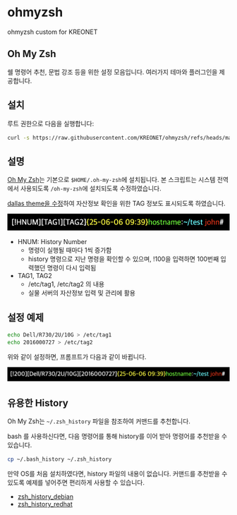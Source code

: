 # ohmyzsh
ohmyzsh custom for KREONET

## Oh My Zsh

쉘 명령어 추천, 문법 강조 등을 위한 설정 모음입니다. 여러가지 테마와 플러그인을 제공합니다.

## 설치

루트 권한으로 다음을 실행합니다:

```sh
curl -s https://raw.githubusercontent.com/KREONET/ohmyzsh/refs/heads/main/install.sh | sh -s -
```

## 설명

[Oh My Zsh](https://github.com/ohmyzsh/ohmyzsh)는 기본으로 `$HOME/.oh-my-zsh`에 설치됩니다. 본 스크립트는 시스템 전역에서 사용되도록 `/oh-my-zsh`에 설치되도록 수정하였습니다.

[dallas theme을 수정](custom/themes/dallas.zsh-theme)하여 자산정보 확인을 위한 TAG 정보도 표시되도록 하였습니다.

![](dallas-theme-modified-01.png)

* HNUM: History Number
    - 명령이 실행될 때마다 1씩 증가함
    - history 명령으로 지난 명령을 확인할 수 있으며, !100을 입력하면 100번째 입력했던 명령이 다시 입력됨
* TAG1, TAG2
    - /etc/tag1, /etc/tag2 의 내용
    - 실물 서버의 자산정보 입력 및 관리에 활용

## 설정 예제

```sh
echo Dell/R730/2U/10G > /etc/tag1 
echo 2016000727 > /etc/tag2
```

위와 같이 설정하면, 프롬프트가 다음과 같이 바뀝니다.

![](dallas-theme-modified-02.png)

## 유용한 History

Oh My Zsh는 `~/.zsh_history` 파일을 참조하여 커맨드를 추천합니다.

bash 를 사용하신다면, 다음 명령어를 통해 history를 이어 받아 명령어를 추천받을 수 있습니다.

```sh
cp ~/.bash_history ~/.zsh_history
```

만약 OS를 처음 설치하였다면, history 파일의 내용이 없습니다. 커맨드를 추천받을 수 있도록 예제를 넣어주면 편리하게 사용할 수 있습니다.

* [zsh_history_debian](/custom/zsh_history_debian)
* [zsh_history_redhat](/custom/zsh_history_redhat)
